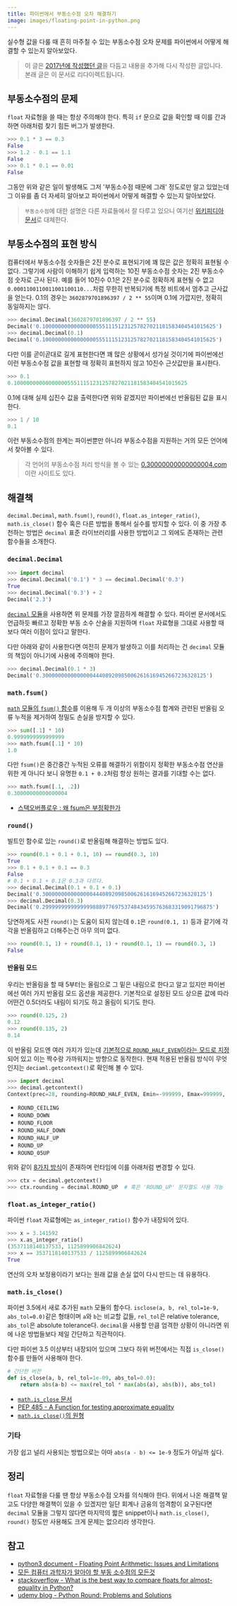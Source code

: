 ```yaml
---
title: 파이썬에서 부동소수점 오차 해결하기
image: images/floating-point-in-python.png
---
```


실수형 값을 다룰 때 흔히 마주칠 수 있는 부동소수점 오차 문제를 파이썬에서 어떻게 해결할 수 있는지 알아보았다.

> 이 글은 [2017년에 작성했던 글](https://github.com/JungWinter/JungWinter.github.io/blob/496e1b8e4563cd32c291cde1f1db62684d6db7dd/_posts/2017-1-12-Floating-Point.md)을 다듬고 내용을 추가해 다시 작성한 글입니다. 본래 글은 이 문서로 리다이렉트됩니다.

## 부동소수점의 문제

`float` 자료형을 쓸 때는 항상 주의해야 한다. 특히 `if` 문으로 값을 확인할 때 이를 간과하면 아래처럼 찾기 힘든 버그가 발생한다.

```python
>>> 0.1 * 3 == 0.3
False
>>> 1.2 - 0.1 == 1.1
False
>>> 0.1 * 0.1 == 0.01
False
```

그동안 위와 같은 일이 발생해도 그저 '부동소수점 때문에 그래' 정도로만 알고 있었는데 그 이유를 좀 더 자세히 알아보고 파이썬에서 어떻게 해결할 수 있는지 알아보았다.

> `부동소수점`에 대한 설명은 다른 자료들에서 잘 다루고 있으니 여기선 [위키피디아 문서](https://ko.wikipedia.org/wiki/부동소수점)로 대체한다.

## 부동소수점의 표현 방식

컴퓨터에서 부동소수점 숫자들은 2진 분수로 표현되기에 꽤 많은 값은 정확히 표현될 수 없다. 그렇기에 사람이 이해하기 쉽게 입력하는 10진 부동소수점 숫자는 2진 부동소수점 숫자로 근사 된다. 예를 들어 10진수 0.1은 2진 분수로 정확하게 표현될 수 없고 `0.0001100110011001100110...`처럼 무한히 반복되기에 특정 비트에서 멈추고 근사값을 얻는다. 0.1의 경우는 `3602879701896397 / 2 ** 55`이며 0.1에 가깝지만, 정확히 동일하지는 않다.

```python
>>> decimal.Decimal(3602879701896397 / 2 ** 55)
Decimal('0.1000000000000000055511151231257827021181583404541015625')
>>> decimal.Decimal(0.1)
Decimal('0.1000000000000000055511151231257827021181583404541015625')
```

다만 이를 곧이곧대로 길게 표현한다면 꽤 많은 상황에서 성가실 것이기에 파이썬에선 이런 부동소수점 값을 표현할 때 정확히 표현하지 않고 10진수 근삿값만을 표시한다.

```python
>>> 0.1
0.1000000000000000055511151231257827021181583404541015625
```

0.1에 대해 실제 십진수 값을 출력한다면 위와 같겠지만 파이썬에선 반올림된 값을 표시한다.

```python
>>> 1 / 10
0.1
```

이런 부동소수점의 한계는 파이썬뿐만 아니라 부동소수점을 지원하는 거의 모든 언어에서 찾아볼 수 있다.

> 각 언어의 부동소수점 처리 방식을 볼 수 있는 [0.30000000000000004.com](https://0.30000000000000004.com/)이란 사이트도 있다.

## 해결책

`decimal.Decimal`, `math.fsum()`, `round()`, `float.as_integer_ratio()`, `math.is_close()` 함수 혹은 다른 방법을 통해서 실수를 방지할 수 있다. 이 중 가장 추천하는 방법은 `decimal` 표준 라이브러리를 사용한 방법이고 그 외에도 존재하는 관련 함수들을 소개한다.

### `decimal.Decimal`

```py
>>> import decimal
>>> decimal.Decimal('0.1') * 3 == decimal.Decimal('0.3')
True
>>> decimal.Decimal('0.3') + 2
Decimal('2.3')
```

[`decimal` 모듈](https://docs.python.org/3/library/decimal.html)을 사용하면 위 문제를 가장 깔끔하게 해결할 수 있다. 파이썬 문서에서도 언급하듯 빠르고 정확한 부동 소수 산술을 지원하며 `float` 자료형을 그대로 사용할 때 보다 여러 이점이 있다고 말한다.

다만 아래와 같이 사용한다면 여전히 문제가 발생하고 이를 처리하는 건 `decimal` 모듈의 책임이 아니기에 사용에 주의해야 한다.

```py
>>> decimal.Decimal(0.1 * 3)
Decimal('0.3000000000000000444089209850062616169452667236328125')
```

### `math.fsum()`

[`math` 모듈의 `fsum()` 함수](https://docs.python.org/3/library/math.html#math.fsum)를 이용해 두 개 이상의 부동소수점 합계와 관련된 반올림 오류 누적을 제거하여 정밀도 손실을 방지할 수 있다.

```python
>>> sum([.1] * 10)
0.9999999999999999
>>> math.fsum([.1] * 10)
1.0
```

다만 `fsum()`은 중간중간 누적된 오류를 해결하기 위함이지 정확한 부동소수점 연산을 위한 게 아니다 보니 유명한 `0.1 + 0.2`처럼 항상 원하는 결과를 기대할 수는 없다.

```python
>>> math.fsum([.1, .2])
0.30000000000000004
```

* [스택오버플로우 : 왜 fsum은 부정확한가 ](http://stackoverflow.com/questions/34650535/python2-math-fsum-not-accurate)

### `round()`

빌트인 함수로 있는 `round()`로 반올림해 해결하는 방법도 있다.

```python
>>> round(0.1 + 0.1 + 0.1, 10) == round(0.3, 10)
True
>>> 0.1 + 0.1 + 0.1 == 0.3
False
# 0.1 + 0.1 + 0.1은 0.3과 다르다.
>>> decimal.Decimal(0.1 + 0.1 + 0.1)
Decimal('0.3000000000000000444089209850062616169452667236328125')
>>> decimal.Decimal(0.3)
Decimal('0.299999999999999988897769753748434595763683319091796875')
```

당연하게도 사전 `round()`는 도움이 되지 않는데 `0.1`은 `round(0.1, 1)` 등과 같기에 각각을 반올림하고 더해주는건 아무 의미 없다.

```python
>>> round(0.1, 1) + round(0.1, 1) + round(0.1, 1) == round(0.3, 1)
False
```

#### 반올림 모드

우리는 반올림을 할 때 5부터는 올림으로 그 밑은 내림으로 한다고 알고 있지만 파이썬에선 여러 가지 반올림 모드 옵션을 제공한다. 기본적으로 설정된 모드 상으론 값에 따라 어떤건 0.5더라도 내림이 되기도 하고 올림이 되기도 한다.

```python
>>> round(0.125, 2)
0.12
>>> round(0.135, 2)
0.14
```

이 반올림 모드엔 여러 가지가 있는데 [기본적으로 `ROUND_HALF_EVEN`이라는 모드로 지정](https://docs.python.org/ko/3/library/decimal.html#decimal.DefaultContext)되어 있고 이는 짝수랑 가까워지는 방향으로 동작한다. 현재 적용된 반올림 방식이 무엇인지는 `deciaml.getcontext()`로 확인해 볼 수 있다.

```python
>>> import decimal
>>> decimal.getcontext()
Context(prec=28, rounding=ROUND_HALF_EVEN, Emin=-999999, Emax=999999, ...)
```

- `ROUND_CEILING`
- `ROUND_DOWN`
- `ROUND_FLOOR`
- `ROUND_HALF_DOWN`
- `ROUND_HALF_UP`
- `ROUND_UP`
- `ROUND_05UP`

위와 같이 [8가지 방식](https://docs.python.org/3/library/decimal.html#rounding-modes)이 존재하며 런타임에 이를 아래처럼 변경할 수 있다.

```python
>>> ctx = decimal.getcontext()
>>> ctx.rounding = decimal.ROUND_UP  # 혹은 'ROUND_UP' 문자열도 사용 가능
```

### `float.as_integer_ratio()`

파이썬 `float` 자료형에는 `as_integer_ratio()` 함수가 내장되어 있다.

```python
>>> x = 3.141592
>>> x.as_integer_ratio()
(3537118140137533, 1125899906842624)
>>> x == 3537118140137533 / 1125899906842624
True
```

연산의 오차 보정용이라기 보다는 원래 값을 손실 없이 다시 만드는 데 유용하다.

### `math.is_close()`

파이썬 3.5에서 새로 추가된 `math` 모듈의 함수다. `isclose(a, b, rel_tol=1e-9, abs_tol=0.0)`같은 형태이며 `a`와 `b`는 비교할 값들, `rel_tol`은 relative tolerance, `abs_tol`은 absolute tolerance다. `decimal`을 사용할 만큼 엄격한 상황이 아니라면 위에 나온 방법들보다 제일 간단하고 직관적이다.

다만 파이썬 3.5 이상부터 내장되어 있으며 그보다 하위 버전에서는 직접 `is_close()` 함수를 만들어 사용해야 한다.

```python
# 간단한 버전
def is_close(a, b, rel_tol=1e-09, abs_tol=0.0):
    return abs(a-b) <= max(rel_tol * max(abs(a), abs(b)), abs_tol)
```

* [`math.is_close` 문서](https://docs.python.org/3/library/math.html#math.isclose)
* [PEP 485 - A Function for testing approximate equality](https://www.python.org/dev/peps/pep-0485/)
* [`math.is_close()`의 원형](https://github.com/PythonCHB/close_pep/blob/master/is_close.py)

### 기타

가장 쉽고 널리 사용되는 방법으로는 아마 `abs(a - b) <= 1e-9` 정도가 아닐까 싶다.

## 정리

`float` 자료형을 다룰 땐 항상 부동소수점 오차를 의식해야 한다. 위에서 나온 해결책 말고도 다양한 해결책이 있을 수 있겠지만 일단 회계나 금융의 엄격함이 요구된다면 `decimal` 모듈을 그렇지 않다면 마지막의 짧은 snippet이나 `math.is_close()`, `round()` 정도만 사용해도 크게 문제는 없으리라 생각한다.

## 참고

* [python3 document - Floating Point Arithmetic: Issues and Limitations](https://docs.python.org/3/tutorial/floatingpoint.html)
* [모든 컴퓨터 과학자가 알아야 할 부동 소수점의 모든것](https://app.box.com/s/vlij64akloz25k0fmk24o1fqxdndg8ie)
* [stackoverflow - What is the best way to compare floats for almost-equality in Python?](http://stackoverflow.com/questions/5595425/what-is-the-best-way-to-compare-floats-for-almost-equality-in-python)
* [udemy blog - Python Round: Problems and Solutions](https://blog.udemy.com/python-round)
